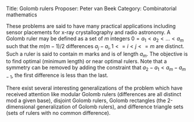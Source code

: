Title:    Golomb rulers
Proposer: Peter van Beek
Category: Combinatorial mathematics

These problems are said to have many practical applications including sensor placements for x-ray crystallography and radio astronomy. A Golomb ruler may be defined as a set of $m$ integers $0 = a_1 < a_2 < ... < a_m$ such that the $m(m-1)/2$ differences $a_j - a_i, 1 <= i < j <= m$ are distinct. Such a ruler is said to contain m marks and is of length $a_m$. The objective is to find optimal (minimum length) or near optimal rulers. Note that a symmetry can be removed by adding the constraint that $a_2 - a_1 < a_m - a_{m-1}$, the first difference is less than the last.

There exist several interesting generalizations of the problem which have received attention like modular Golomb rulers (differences are all distinct mod a given base), disjoint Golomb rulers, Golomb rectangles (the 2-dimensional generalization of Golomb rulers), and difference triangle sets (sets of rulers with no common difference).
